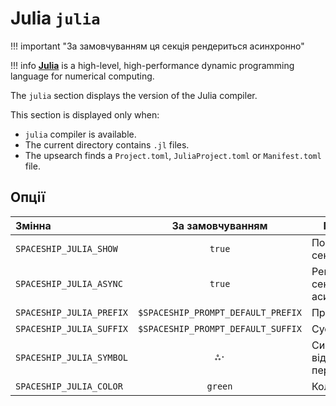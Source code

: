 # Julia `julia`

!!! important "За замовчуванням ця секція рендериться асинхронно"

!!! info
    [**Julia**](https://julialang.org) is a high-level, high-performance dynamic programming language for numerical computing.

The `julia` section displays the version of the Julia compiler.

This section is displayed only when:

* `julia` compiler is available.
* The current directory contains `.jl` files.
* The upsearch finds a `Project.toml`, `JuliaProject.toml` or `Manifest.toml` file.

## Опції

| Змінна                   |          За замовчуванням          | Пояснення                               |
|:------------------------ |:----------------------------------:| --------------------------------------- |
| `SPACESHIP_JULIA_SHOW`   |               `true`               | Показати секцію                         |
| `SPACESHIP_JULIA_ASYNC`  |               `true`               | Рендерити секцію асинхронно             |
| `SPACESHIP_JULIA_PREFIX` | `$SPACESHIP_PROMPT_DEFAULT_PREFIX` | Префікс секції                          |
| `SPACESHIP_JULIA_SUFFIX` | `$SPACESHIP_PROMPT_DEFAULT_SUFFIX` | Суфікс секції                           |
| `SPACESHIP_JULIA_SYMBOL` |                `ஃ·`                | Символ, що відображається перед секцією |
| `SPACESHIP_JULIA_COLOR`  |              `green`               | Колір секції                            |
